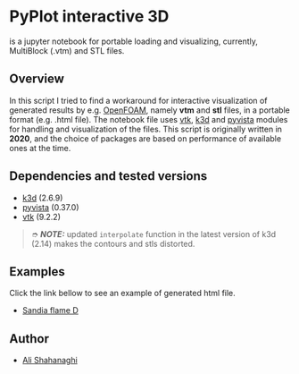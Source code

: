 # PyPlot interactive 3D

is a jupyter notebook for portable loading and visualizing, currently, MultiBlock (.vtm) and STL files.

## Overview

In this script I tried to find a workaround for interactive visualization of generated results by e.g. [OpenFOAM][OF], namely **vtm** and **stl** files, in a portable format (e.g. .html file). The notebook file uses [vtk][vtk], [k3d][k3d] and [pyvista][pyvista] modules for handling and visualization of the files. This script is originally written in **2020**, and the choice of packages are based on performance of available ones at the time.

## Dependencies and tested versions

- [k3d] (2.6.9)
- [pyvista] (0.37.0)
- [vtk] (9.2.2)

> &#10158; **_NOTE:_** updated `interpolate` function in the latest version of k3d (2.14) makes the contours and stls distorted.

## Examples

Click the link bellow to see an example of generated html file.

- [Sandia flame D][sandiaD]

## Author
- [Ali Shahanaghi](https://github.com/Ali-Shaha)

[OF]: https://openfoam.org/
[vtk]: https://gitlab.kitware.com/vtk/vtk
[k3d]: https://github.com/K3D-tools/K3D-jupyter
[pyvista]: https://docs.pyvista.org/
[sandiaD]: https://htmlpreview.github.io/?https://github.com/Ali-Shaha/PyPlot_Interactive_3d/blob/main/examples/sandiaFlameD/volume.html
